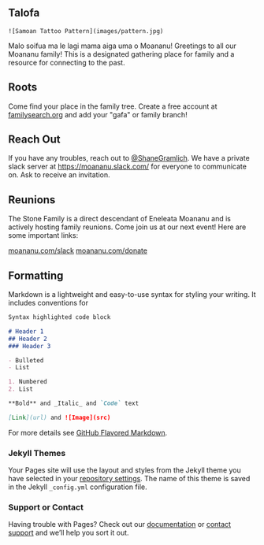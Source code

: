 ## Talofa
```
![Samoan Tattoo Pattern](images/pattern.jpg)
```
Malo soifua ma le lagi mama aiga uma o Moananu! Greetings to all our Moananu family! This is a designated gathering place for family and a resource for connecting to the past.

## Roots
Come find your place in the family tree. Create a free account at [familysearch.org](https://www.familysearch.org/) and add your "gafa" or family branch!

## Reach Out
If you have any troubles, reach out to [@ShaneGramlich](https://twitter.com/ShaneGramlich). We have a private slack server at https://moananu.slack.com/ for everyone to communicate on. Ask to receive an invitation.

## Reunions
The Stone Family is a direct descendant of Eneleata Moananu and is actively hosting family reunions. Come join us at our next event! Here are some important links:

[moananu.com/slack](http://moananu.com/slack)
[moananu.com/donate](http://moananu.com/donate)

## Formatting
Markdown is a lightweight and easy-to-use syntax for styling your writing. It includes conventions for

```markdown
Syntax highlighted code block

# Header 1
## Header 2
### Header 3

- Bulleted
- List

1. Numbered
2. List

**Bold** and _Italic_ and `Code` text

[Link](url) and ![Image](src)
```

For more details see [GitHub Flavored Markdown](https://guides.github.com/features/mastering-markdown/).

### Jekyll Themes

Your Pages site will use the layout and styles from the Jekyll theme you have selected in your [repository settings](https://github.com/shanegramlich/moananu.com/settings). The name of this theme is saved in the Jekyll `_config.yml` configuration file.

### Support or Contact

Having trouble with Pages? Check out our [documentation](https://help.github.com/categories/github-pages-basics/) or [contact support](https://github.com/contact) and we’ll help you sort it out.
